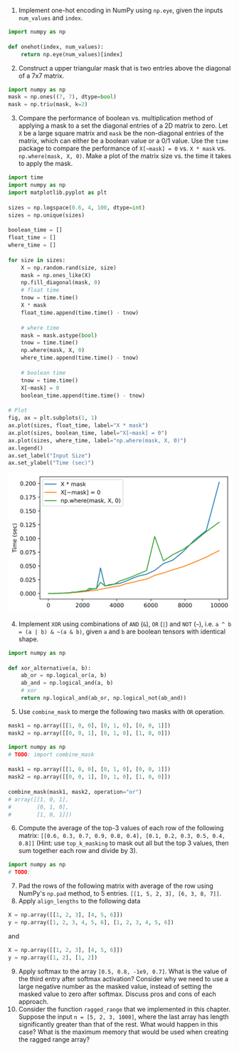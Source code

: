 1. Implement one-hot encoding in NumPy using `np.eye`, given the inputs `num_values` and `index`.

```python
import numpy as np

def onehot(index, num_values):
	return np.eye(num_values)[index]
```

2. Construct a upper triangular mask that is two entries above the diagonal of a 7x7 matrix.

```python
import numpy as np
mask = np.ones((7, 7), dtype=bool)
mask = np.triu(mask, k=2)
```

3. Compare the performance of boolean vs. multiplication method of applying a mask to a set the diagonal entries of a 2D matrix to zero. Let `X` be a large square matrix and `mask` be the non-diagonal entries of the matrix, which can either be a boolean value or a 0/1 value. Use the `time` package to compare the performance of `X[~mask] = 0` vs. `X * mask` vs. `np.where(mask, X, 0)`. Make a plot of the matrix size vs. the time it takes to apply the mask.


```python
import time
import numpy as np
import matplotlib.pyplot as plt

sizes = np.logspace(0.6, 4, 100, dtype=int)
sizes = np.unique(sizes)

boolean_time = []
float_time = []
where_time = []

for size in sizes:
    X = np.random.rand(size, size)
    mask = np.ones_like(X)
    np.fill_diagonal(mask, 0)
    # float time
    tnow = time.time()
    X * mask
    float_time.append(time.time() - tnow)
    
    # where time
    mask = mask.astype(bool)
    tnow = time.time()
    np.where(mask, X, 0)
    where_time.append(time.time() - tnow)
    
    # boolean time
    tnow = time.time()
    X[~mask] = 0
    boolean_time.append(time.time() - tnow)
    
# Plot
fig, ax = plt.subplots(1, 1)
ax.plot(sizes, float_time, label="X * mask")
ax.plot(sizes, boolean_time, label="X[~mask] = 0")
ax.plot(sizes, where_time, label="np.where(mask, X, 0)")
ax.legend()
ax.set_label("Input Size")
ax.set_ylabel("Time (sec)")
```

![Masking](./chapter-05-masking-performance.svg)


4. Implement `XOR` using combinations of `AND` (`&`), `OR` (`|`) and `NOT` (`~`), i.e. `a ^ b = (a | b) & ~(a & b)`, given `a` and `b` are boolean tensors with identical shape.

```python
import numpy as np

def xor_alternative(a, b):
	ab_or = np.logical_or(a, b)
	ab_and = np.logical_and(a, b)
	# xor
	return np.logical_and(ab_or, np.logical_not(ab_and)) 
```

5. Use `combine_mask` to merge the following two masks with `OR` operation.

```python
mask1 = np.array([[1, 0, 0], [0, 1, 0], [0, 0, 1]])
mask2 = np.array([[0, 0, 1], [0, 1, 0], [1, 0, 0]])
```

```python
import numpy as np
# TODO: import combine_mask

mask1 = np.array([[1, 0, 0], [0, 1, 0], [0, 0, 1]])
mask2 = np.array([[0, 0, 1], [0, 1, 0], [1, 0, 0]])

combine_mask(mask1, mask2, operation="or")
# array([[1, 0, 1],
#        [0, 1, 0],
#        [1, 0, 1]])
```

6. Compute the average of the top-3 values of each row of the following matrix: `[[0.6, 0.3, 0.7, 0.9, 0.8, 0.4], [0.1, 0.2, 0.3, 0.5, 0.4, 0.8]]` (Hint: use `top_k_masking` to mask out all but the top 3 values, then sum together each row and divide by 3).

```python
import numpy as np
# TODO: 
```

7. Pad the rows of the following matrix with average of the row using NumPy's `np.pad` method, to 5 entries. `[[1, 5, 2, 3], [6, 3, 8, 7]]`.
8. Apply `align_lengths` to the following data

```python
X = np.array([[1, 2, 3], [4, 5, 6]])
y = np.array([1, 2, 3, 4, 5, 6], [1, 2, 3, 4, 5, 6])
```

and

```python
X = np.array([[1, 2, 3], [4, 5, 6]])
y = np.array([1, 2], [1, 2])
```

9. Apply softmax to the array `[0.5, 0.8, -1e9, 0.7]`. What is the value of the third entry after softmax activation? Consider why we need to use a large negative number as the masked value, instead of setting the masked value to zero after softmax. Discuss pros and cons of each approach.
10. Consider the function `ragged_range` that we implemented in this chapter. Suppose the input `n = [5, 2, 3, 1000]`, where the last array has length significantly greater than that of the rest. What would happen in this case? What is the maximum memory that would be used when creating the ragged range array?

